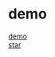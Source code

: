 # demo
 [demo](http://carryguan.me/flex-add/fb1.html)   
[star](https://github.com/fog3211/demo/blob/master/Star/Star.html)
